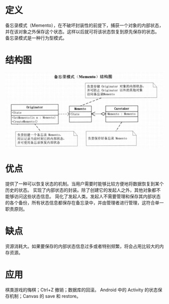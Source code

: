 # 定义
备忘录模式（Memento），在不破坏封装性的前提下，捕获一个对象的内部状态，并在该对象之外保存这个状态。这样以后就可将该状态恢复到原先保存的状态。
备忘录模式是一种行为型模式。

# 结构图
![](Memento.png)

# 优点
提供了一种可以恢复状态的机制。当用户需要时能够比较方便地将数据恢复到某个历史的状态。
实现了内部状态的封装。除了创建它的发起人之外，其他对象都不能够访问这些状态信息。
简化了发起人类。发起人不需要管理和保存其内部状态的各个备份，所有状态信息都保存在备忘录中，并由管理者进行管理，这符合单一职责原则。

# 缺点
资源消耗大。如果要保存的内部状态信息过多或者特别频繁，将会占用比较大的内存资源。

# 应用
棋类游戏的悔棋；Ctrl+Z 撤销；数据库的回滚。
Android 中的 Activity 的状态保存机制；Canvas 的 save 和 restore。